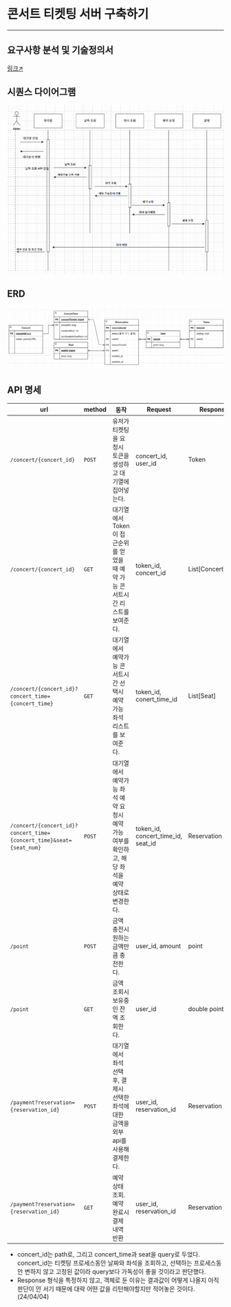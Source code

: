 # 콘서트 티켓팅 서버 구축하기

---

## 요구사항 분석 및 기술정의서
[링크↗](https://github.com/watanka/ticketing.wiki.git)

## 시퀀스 다이어그램
![](./sequence%20diagram.png "sequence diagram")


## ERD
![](./ERD.png "ERD")

## API 명세
|url|method|동작                               | Request                             | Response          |
|---|---|---|-------------------------------------|-------------------|
|`/concert/{concert_id}`|	`POST`|  	유저가 티켓팅을 요청시	토큰을 생성하고 대기열에 집어넣는다.| 	concert_id, user_id                | 	Token            |
|`/concert/{concert_id}`|	`GET`|	대기열에서 Token이 접근순위를 얻었을 때	예약 가능 콘서트시간 리스트를 보여준다.| 	token_id, concert_id	              | List[ConcertTime] |
|`/concert/{concert_id}?concert_time={concert_time}`|	`GET`|	대기열에서 예약가능 콘서트시간 선택시	예약 가능 좌석 리스트를 보여준다.| 	token_id, conert_time_id           | 	List[Seat]       |
|`/concert/{concert_id}?concert_time={concert_time}&seat={seat_num}`|	`POST`|	대기열에서 예약가능 좌석 예약 요청시	예약 가능 여부를 확인하고, 해당 좌석을 예약 상태로 변경한다.| 	token_id, concert_time_id, seat_id | 	Reservation      |
|`/point`|	`POST`| 	금액 충전시	원하는 금액만큼 충전한다.| 	user_id, amount                    | 	point           |
|`/point`| 	`GET`| 	금액 조회시	보유중인 잔액 조회한다.| 	user_id                            | 	double point     |
|`/payment?reservation={reservation_id}`|	`POST`| 	대기열에서 좌석 선택 후, 결제시 	선택한 좌석에 대한 금액을 외부api를 사용해 결제한다.| 	user_id, reservation_id            | 	Reservation      |
|`/payment?reservation={reservation_id}`| `GET`| 예약 상태 조회. 예약 완료시 결제 내역 반환 | user_id, reservation_id             | Reservation       |


- concert_id는 path로, 그리고 concert_time과 seat을 query로 두었다. concert_id는 티켓팅 프로세스동안 날짜와 좌석을 조회하고, 선택하는 프로세스동안 변하지 않고 고정된 값이라 query보다 가독성이 좋을 것이라고 판단했다.
- Response 형식을 특정하지 않고, 객체로 둔 이유는 결과값이 어떻게 나올지 아직 판단이 안 서기 때문에 대략 어떤 값을 리턴해야할지만 적어놓은 것이다. (24/04/04)
